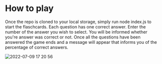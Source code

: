 

# How to play
Once the repo is cloned to your local storage, simply run node index.js to start the flaschcards. Each question has one correct answer. Enter the number of the answer you wish to select. You will be informed whether you're answer was correct or not. Once all the questions have been answered the game ends and a message will appear that informs you of the percentage of correct answers.

![2022-07-09 17 20 56](https://user-images.githubusercontent.com/102986835/178126002-5b181a0f-e375-4c2e-ab25-36224c98ca8a.gif)

